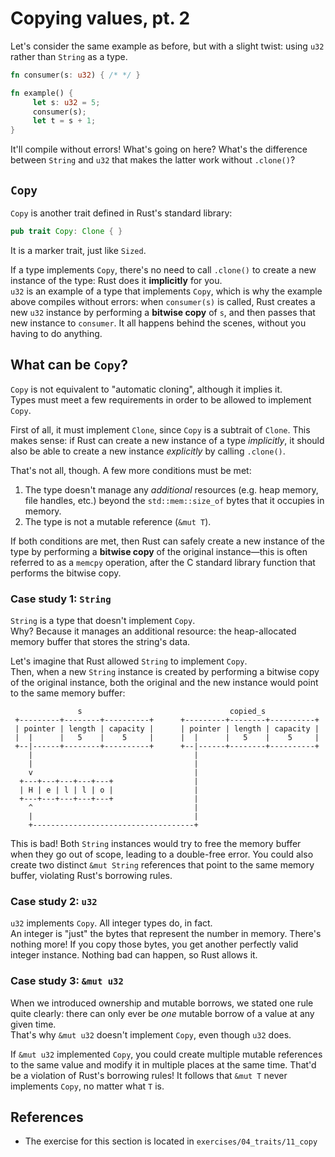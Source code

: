 # Copying values, pt. 2

Let's consider the same example as before, but with a slight twist: using `u32` rather than `String` as a type.

```rust
fn consumer(s: u32) { /* */ }

fn example() {
     let s: u32 = 5;
     consumer(s);
     let t = s + 1;
}
```

It'll compile without errors! What's going on here? What's the difference between `String` and `u32` 
that makes the latter work without `.clone()`?

## `Copy`

`Copy` is another trait defined in Rust's standard library:

```rust
pub trait Copy: Clone { }
```

It is a marker trait, just like `Sized`.

If a type implements `Copy`, there's no need to call `.clone()` to create a new instance of the type:
Rust does it **implicitly** for you.  
`u32` is an example of a type that implements `Copy`, which is why the example above compiles without errors:
when `consumer(s)` is called, Rust creates a new `u32` instance by performing a **bitwise copy** of `s`, 
and then passes that new instance to `consumer`. It all happens behind the scenes, without you having to do anything.

## What can be `Copy`?

`Copy` is not equivalent to "automatic cloning", although it implies it.  
Types must meet a few requirements in order to be allowed to implement `Copy`.

First of all, it must implement `Clone`, since `Copy` is a subtrait of `Clone`.
This makes sense: if Rust can create a new instance of a type _implicitly_, it should 
also be able to create a new instance _explicitly_ by calling `.clone()`.

That's not all, though. A few more conditions must be met:

1. The type doesn't manage any _additional_ resources (e.g. heap memory, file handles, etc.) beyond the `std::mem::size_of`
   bytes that it occupies in memory. 
2. The type is not a mutable reference (`&mut T`).

If both conditions are met, then Rust can safely create a new instance of the type by performing a **bitwise copy** 
of the original instance—this is often referred to as a `memcpy` operation, after the C standard library function
that performs the bitwise copy.

### Case study 1: `String`

`String` is a type that doesn't implement `Copy`.  
Why? Because it manages an additional resource: the heap-allocated memory buffer that stores the string's data.

Let's imagine that Rust allowed `String` to implement `Copy`.  
Then, when a new `String` instance is created by performing a bitwise copy of the original instance, both the original
and the new instance would point to the same memory buffer: 

```text
               s                                 copied_s
 +---------+--------+----------+      +---------+--------+----------+
 | pointer | length | capacity |      | pointer | length | capacity |
 |  |      |   5    |    5     |      |  |      |   5    |    5     |
 +--|------+--------+----------+      +--|------+--------+----------+
    |                                    |
    |                                    |
    v                                    |
  +---+---+---+---+---+                  |
  | H | e | l | l | o |                  |
  +---+---+---+---+---+                  |
    ^                                    |
    |                                    |
    +------------------------------------+
```

This is bad!
Both `String` instances would try to free the memory buffer when they go out of scope, 
leading to a double-free error.
You could also create two distinct `&mut String` references that point to the same memory buffer,
violating Rust's borrowing rules.

### Case study 2: `u32`

`u32` implements `Copy`. All integer types do, in fact.  
An integer is "just" the bytes that represent the number in memory. There's nothing more!
If you copy those bytes, you get another perfectly valid integer instance.
Nothing bad can happen, so Rust allows it.

### Case study 3: `&mut u32`

When we introduced ownership and mutable borrows, we stated one rule quite clearly: there
can only ever be *one* mutable borrow of a value at any given time.  
That's why `&mut u32` doesn't implement `Copy`, even though `u32` does.

If `&mut u32` implemented `Copy`, you could create multiple mutable references to 
the same value and modify it in multiple places at the same time.
That'd be a violation of Rust's borrowing rules! 
It follows that `&mut T` never implements `Copy`, no matter what `T` is.

## References

- The exercise for this section is located in `exercises/04_traits/11_copy`
